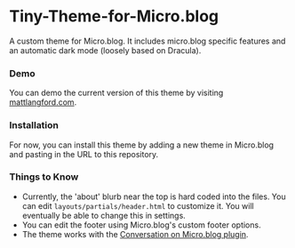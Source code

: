# Tiny-Theme-for-Micro.blog
A custom theme for Micro.blog. It includes micro.blog specific features and an automatic dark mode (loosely based on Dracula).

### Demo
You can demo the current version of this theme by visiting [mattlangford.com](https://mattlangford.com).

### Installation
For now, you can install this theme by adding a new theme in Micro.blog and pasting in the URL to this repository.

### Things to Know
- Currently, the 'about' blurb near the top is hard coded into the files. You can edit `layouts/partials/header.html` to customize it. You will eventually be able to change this in settings.
- You can edit the footer using Micro.blog's custom footer options.
- The theme works with the [Conversation on Micro.blog plugin](https://github.com/svendahlstrand/plugin-conversation-on-mb).
